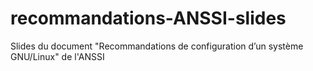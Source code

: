 # recommandations-ANSSI-slides
Slides du document "Recommandations de configuration d’un système GNU/Linux" de l'ANSSI
